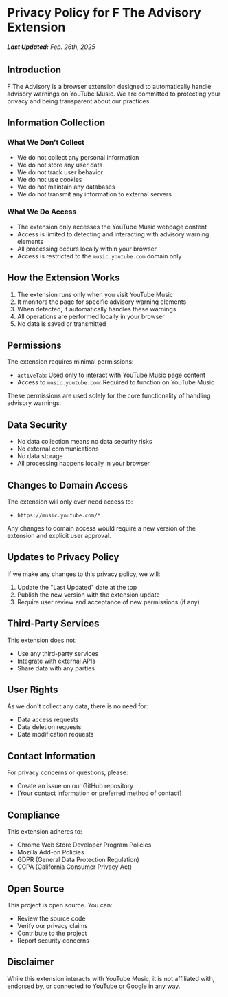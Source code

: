 # Privacy Policy for F The Advisory Extension

###### **Last Updated:** Feb. 26th, 2025

## Introduction
F The Advisory is a browser extension designed to automatically handle advisory warnings on YouTube Music. We are committed to protecting your privacy and being transparent about our practices.

## Information Collection
### What We Don't Collect
- We do not collect any personal information
- We do not store any user data
- We do not track user behavior
- We do not use cookies
- We do not maintain any databases
- We do not transmit any information to external servers

### What We Do Access
- The extension only accesses the YouTube Music webpage content
- Access is limited to detecting and interacting with advisory warning elements
- All processing occurs locally within your browser
- Access is restricted to the `music.youtube.com` domain only

## How the Extension Works
1. The extension runs only when you visit YouTube Music
2. It monitors the page for specific advisory warning elements
3. When detected, it automatically handles these warnings
4. All operations are performed locally in your browser
5. No data is saved or transmitted

## Permissions
The extension requires minimal permissions:
- `activeTab`: Used only to interact with YouTube Music page content
- Access to `music.youtube.com`: Required to function on YouTube Music

These permissions are used solely for the core functionality of handling advisory warnings.

## Data Security
- No data collection means no data security risks
- No external communications
- No data storage
- All processing happens locally in your browser

## Changes to Domain Access
The extension will only ever need access to:
- `https://music.youtube.com/*`

Any changes to domain access would require a new version of the extension and explicit user approval.

## Updates to Privacy Policy
If we make any changes to this privacy policy, we will:
1. Update the "Last Updated" date at the top
2. Publish the new version with the extension update
3. Require user review and acceptance of new permissions (if any)

## Third-Party Services
This extension does not:
- Use any third-party services
- Integrate with external APIs
- Share data with any parties

## User Rights
As we don't collect any data, there is no need for:
- Data access requests
- Data deletion requests
- Data modification requests

## Contact Information
For privacy concerns or questions, please:
- Create an issue on our GitHub repository
- [Your contact information or preferred method of contact]

## Compliance
This extension adheres to:
- Chrome Web Store Developer Program Policies
- Mozilla Add-on Policies
- GDPR (General Data Protection Regulation)
- CCPA (California Consumer Privacy Act)

## Open Source
This project is open source. You can:
- Review the source code
- Verify our privacy claims
- Contribute to the project
- Report security concerns

## Disclaimer
While this extension interacts with YouTube Music, it is not affiliated with, endorsed by, or connected to YouTube or Google in any way.